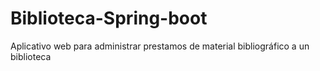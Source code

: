# Biblioteca-Spring-boot
Aplicativo web para administrar prestamos de material bibliográfico a un biblioteca

